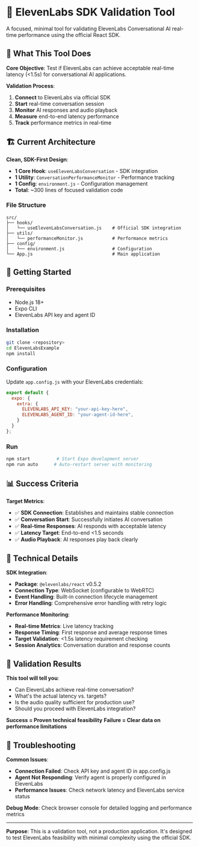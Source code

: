 # 🎯 ElevenLabs SDK Validation Tool

A focused, minimal tool for validating ElevenLabs Conversational AI real-time performance using the official React SDK.

## 🎯 What This Tool Does

**Core Objective**: Test if ElevenLabs can achieve acceptable real-time latency (<1.5s) for conversational AI applications.

**Validation Process**:
1. **Connect** to ElevenLabs via official SDK
2. **Start** real-time conversation session
3. **Monitor** AI responses and audio playback
4. **Measure** end-to-end latency performance
5. **Track** performance metrics in real-time

## 🏗️ Current Architecture

**Clean, SDK-First Design**:
- **1 Core Hook**: `useElevenLabsConversation` - SDK integration
- **1 Utility**: `ConversationPerformanceMonitor` - Performance tracking
- **1 Config**: `environment.js` - Configuration management
- **Total**: ~300 lines of focused validation code

### File Structure
```
src/
├── hooks/
│   └── useElevenLabsConversation.js    # Official SDK integration
├── utils/
│   └── performanceMonitor.js           # Performance metrics
├── config/
│   └── environment.js                  # Configuration
└── App.js                              # Main application
```

## 🚀 Getting Started

### Prerequisites
- Node.js 18+
- Expo CLI
- ElevenLabs API key and agent ID

### Installation
```bash
git clone <repository>
cd ElevenLabsExample
npm install
```

### Configuration
Update `app.config.js` with your ElevenLabs credentials:
```javascript
export default {
  expo: {
    extra: {
      ELEVENLABS_API_KEY: "your-api-key-here",
      ELEVENLABS_AGENT_ID: "your-agent-id-here",
    }
  }
};
```

### Run
```bash
npm start          # Start Expo development server
npm run auto      # Auto-restart server with monitoring
```

## 📊 Success Criteria

**Target Metrics**:
- ✅ **SDK Connection**: Establishes and maintains stable connection
- ✅ **Conversation Start**: Successfully initiates AI conversation
- ✅ **Real-time Responses**: AI responds with acceptable latency
- ✅ **Latency Target**: End-to-end <1.5 seconds
- ✅ **Audio Playback**: AI responses play back clearly

## 🔧 Technical Details

**SDK Integration**:
- **Package**: `@elevenlabs/react` v0.5.2
- **Connection Type**: WebSocket (configurable to WebRTC)
- **Event Handling**: Built-in connection lifecycle management
- **Error Handling**: Comprehensive error handling with retry logic

**Performance Monitoring**:
- **Real-time Metrics**: Live latency tracking
- **Response Timing**: First response and average response times
- **Target Validation**: <1.5s latency requirement checking
- **Session Analytics**: Conversation duration and response counts

## 🎯 Validation Results

**This tool will tell you**:
- Can ElevenLabs achieve real-time conversation?
- What's the actual latency vs. targets?
- Is the audio quality sufficient for production use?
- Should you proceed with ElevenLabs integration?

**Success = Proven technical feasibility**
**Failure = Clear data on performance limitations**

## 🚨 Troubleshooting

**Common Issues**:
- **Connection Failed**: Check API key and agent ID in app.config.js
- **Agent Not Responding**: Verify agent is properly configured in ElevenLabs
- **Performance Issues**: Check network latency and ElevenLabs service status

**Debug Mode**: Check browser console for detailed logging and performance metrics

---

**Purpose**: This is a validation tool, not a production application. It's designed to test ElevenLabs feasibility with minimal complexity using the official SDK.
